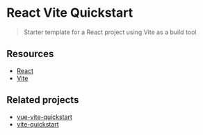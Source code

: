 # React Vite Quickstart
> Starter template for a React project using Vite as a build tool


## Resources

- [React](https://michaelcurrin.github.io/dev-resources/resources/javascript/packages/react/)
- [Vite](https://michaelcurrin.github.io/dev-resources/resources/javascript/packages/vite/)


## Related projects

- [vue-vite-quickstart](https://github.com/MichaelCurrin/vue-vite-quickstart)
- [vite-quickstart](https://github.com/MichaelCurrin/vite-quickstart)
